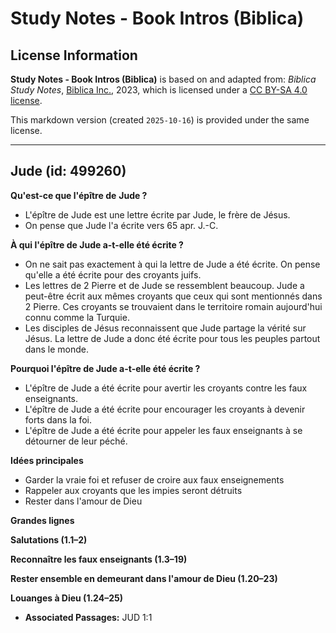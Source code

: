 # Study Notes - Book Intros (Biblica)

## License Information

**Study Notes - Book Intros (Biblica)** is based on and adapted from: _Biblica Study Notes_, [Biblica Inc.](https://www.biblica.com/), 2023, which is licensed under a [CC BY-SA 4.0 license](https://creativecommons.org/licenses/by-sa/4.0/legalcode.en).

This markdown version (created `2025-10-16`) is provided under the same license.



--------------------------------

## Jude (id: 499260)

**Qu'est\-ce que l'épître de** **Jude ?**

* L'épître de Jude est une lettre écrite par Jude, le frère de Jésus.
* On pense que Jude l'a écrite vers 65 apr. J.\-C.

**À qui l'épître de Jude a\-t\-elle été écrite ?**

* On ne sait pas exactement à qui la lettre de Jude a été écrite. On pense qu'elle a été écrite pour des croyants juifs.
* Les lettres de 2 Pierre et de Jude se ressemblent beaucoup. Jude a peut\-être écrit aux mêmes croyants que ceux qui sont mentionnés dans 2 Pierre. Ces croyants se trouvaient dans le territoire romain aujourd'hui connu comme la Turquie.
* Les disciples de Jésus reconnaissent que Jude partage la vérité sur Jésus. La lettre de Jude a donc été écrite pour tous les peuples partout dans le monde.

**Pourquoi l'épître de Jude a\-t\-elle été écrite ?**

* L'épître de Jude a été écrite pour avertir les croyants contre les faux enseignants.
* L'épître de Jude a été écrite pour encourager les croyants à devenir forts dans la foi.
* L'épître de Jude a été écrite pour appeler les faux enseignants à se détourner de leur péché.

**Idées principales**

* Garder la vraie foi et refuser de croire aux faux enseignements
* Rappeler aux croyants que les impies seront détruits
* Rester dans l'amour de Dieu

**Grandes lignes**

**Salutations (1\.1–2\)**

**Reconnaître les faux enseignants (1\.3–19\)**

**Rester ensemble en demeurant dans l'amour de Dieu (1\.20–23\)**

**Louanges à Dieu (1\.24–25\)**

* **Associated Passages:** JUD 1:1

